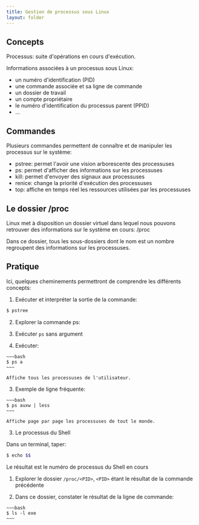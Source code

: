 ```yaml
---
title: Gestion de processus sous Linux
layout: folder
---
```


## Concepts

Processus: suite d'opérations en cours d'exécution.

Informations associées à un processus sous Linux:
- un numéro d'identification (PID)
- une commande associée et sa ligne de commande
- un dossier de travail
- un compte propriétaire
- le numéro d'identification du processus parent (PPID)
- ...

## Commandes

Plusieurs commandes permettent de connaître et de manipuler les processus
sur le système:

- pstree: permet l'avoir une vision arborescente des processuses
- ps: permet d'afficher des informations sur les processuses
- kill: permet d'envoyer des signaux aux processuses
- renice: change la priorité d'exécution des processuses
- top: affiche en temps réel les ressources utilisées par les processuses

## Le dossier /proc

Linux met à disposition un dossier virtuel dans lequel nous pouvons
retrouver des informations sur le système en cours: /proc

Dans ce dossier, tous les sous-dossiers dont le nom est un nombre
regroupent des informations sur les processuses.

## Pratique

Ici, quelques cheminements permettront de comprendre les différents
concepts:

1. Exécuter et interpréter la sortie de la commande:

  ~~~bash
  $ pstree
  ~~~

2. Explorer la commande ps:

  1. Exécuter `ps` sans argument

  2. Exécuter:

    ~~~bash
    $ ps a
    ~~~

    Affiche tous les processuses de l'utilisateur.

  3. Exemple de ligne fréquente:
    
    ~~~bash
    $ ps auxw | less
    ~~~

    Affiche page par page les processuses de tout le monde.

3. Le processus du Shell

  Dans un terminal, taper:

  ~~~bash
  $ echo $$
  ~~~

  Le résultat est le numéro de processus du Shell en cours

  1. Explorer le dossier `/proc/<PID>`, `<PID>` étant le résultat de la
     commande précédente

  2. Dans ce dossier, constater le résultat de la ligne de commande:

    ~~~bash
    $ ls -l exe
    ~~~

